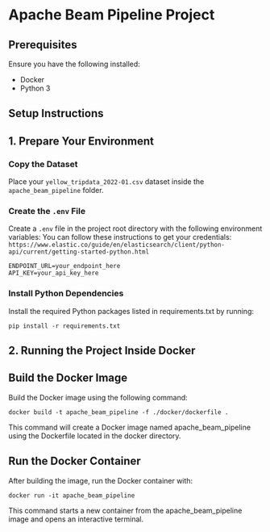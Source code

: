 # Apache Beam Pipeline Project


## Prerequisites

Ensure you have the following installed:
- Docker
- Python 3

## Setup Instructions

## 1. Prepare Your Environment

### Copy the Dataset

Place your `yellow_tripdata_2022-01.csv` dataset inside the `apache_beam_pipeline` folder.

### Create the `.env` File

Create a `.env` file in the project root directory with the following environment variables:
You can follow these instructions to get your credentials:
`https://www.elastic.co/guide/en/elasticsearch/client/python-api/current/getting-started-python.html`

```plaintext
ENDPOINT_URL=your_endpoint_here
API_KEY=your_api_key_here
```
### Install Python Dependencies
Install the required Python packages listed in requirements.txt by running:

```
pip install -r requirements.txt
```

## 2. Running the Project Inside Docker

## Build the Docker Image
Build the Docker image using the following command:

```
docker build -t apache_beam_pipeline -f ./docker/dockerfile .
```

This command will create a Docker image named apache_beam_pipeline using the Dockerfile located in the docker directory.

## Run the Docker Container
After building the image, run the Docker container with:

```
docker run -it apache_beam_pipeline
```
This command starts a new container from the apache_beam_pipeline image and opens an interactive terminal.

